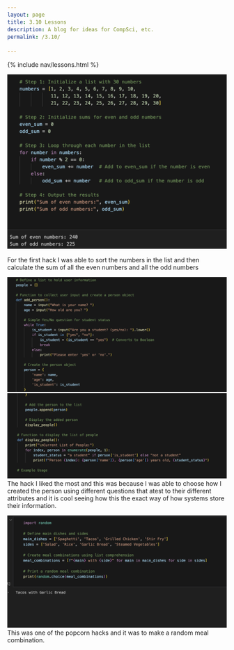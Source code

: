 ```yaml
---
layout: page
title: 3.10 Lessons
description: A blog for ideas for CompSci, etc.
permalink: /3.10/

---
```


{% include nav/lessons.html %}

![alt text](image-45.png)

 For the first hack I was able to sort the numbers in the list and then calculate the sum of all the even numbers and all the odd numbers

![alt text](image-46.png)
![alt text](image-47.png)
The hack I liked the most and this was because I was able to choose how I created the person using different questions that atest to their different attributes and it is cool seeing how this the exact way of how systems store their information. 

![alt text](image-48.png)
 This was one of the popcorn hacks and it was to make a random meal combination. 